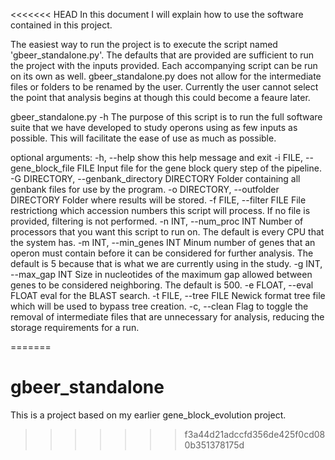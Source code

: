 <<<<<<< HEAD
In this document I will explain how to use the software contained in this project. 

The easiest way to run the project is to execute the script named 'gbeer_standalone.py'.  The defaults
that are provided are sufficient to run the project with the inputs provided.
Each accompanying script can be run on its own as well.  gbeer_standalone.py does not allow for the intermediate
files or folders to be renamed by the user.  Currently the user cannot select the point that analysis
begins at though this could become a feaure later.


gbeer_standalone.py -h
The purpose of this script is to run the full software suite that we have
developed to study operons using as few inputs as possible. This will
facilitate the ease of use as much as possible.

optional arguments:
  -h, --help            show this help message and exit
  -i FILE, --gene_block_file FILE
                        Input file for the gene block query step of the
                        pipeline.
  -G DIRECTORY, --genbank_directory DIRECTORY
                        Folder containing all genbank files for use by the
                        program.
  -o DIRECTORY, --outfolder DIRECTORY
                        Folder where results will be stored.
  -f FILE, --filter FILE
                        File restrictiong which accession numbers this script
                        will process. If no file is provided, filtering is not
                        performed.
  -n INT, --num_proc INT
                        Number of processors that you want this script to run
                        on. The default is every CPU that the system has.
  -m INT, --min_genes INT
                        Minum number of genes that an operon must contain
                        before it can be considered for further analysis. The
                        default is 5 because that is what we are currently
                        using in the study.
  -g INT, --max_gap INT
                        Size in nucleotides of the maximum gap allowed between
                        genes to be considered neighboring. The default is
                        500.
  -e FLOAT, --eval FLOAT
                        eval for the BLAST search.
  -t FILE, --tree FILE  Newick format tree file which will be used to bypass
                        tree creation.
  -c, --clean           Flag to toggle the removal of intermediate files that
                        are unnecessary for analysis, reducing the storage
                        requirements for a run.

=======
# gbeer_standalone
This is a project based on my earlier gene_block_evolution project.
>>>>>>> f3a44d21adccfd356de425f0cd080b351378175d

